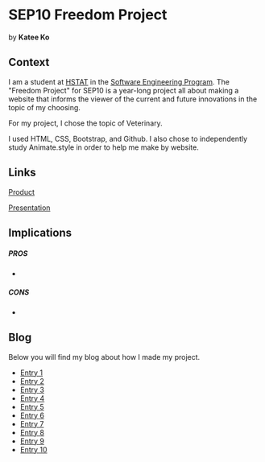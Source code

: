 # SEP10 Freedom Project
by **Katee Ko**

## Context
I am a student at [HSTAT](https://www.hstat.org/) in the [Software Engineering Program](https://hstatsep.github.io/). The "Freedom Project" for SEP10 is a year-long project all about making a website that informs the viewer of the current and future innovations in the topic of my choosing.

For my project, I chose the topic of Veterinary. 

I used HTML, CSS, Bootstrap, and Github. I also chose to independently study Animate.style in order to help me make by website.

## Links

[Product]()

[Presentation]()

## Implications
##### PROS
* 
##### CONS
* 


## Blog
Below you will find my blog about how I made my project.

* [Entry 1](blog/entry01.md)
* [Entry 2](blog/entry02.md)
* [Entry 3](blog/entry03.md)
* [Entry 4](blog/entry04.md)
* [Entry 5](blog/entry05.md)
* [Entry 6](blog/entry06.md)
* [Entry 7](blog/entry07.md)
* [Entry 8](blog/entry08.md)
* [Entry 9](blog/entry09.md)
* [Entry 10](blog/entry10.md)

